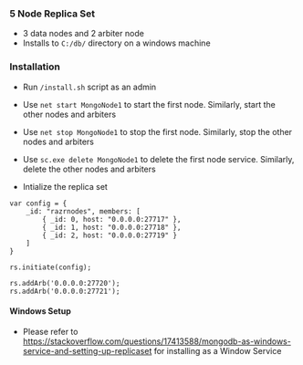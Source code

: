 ### 5 Node Replica Set

* 3 data nodes and 2 arbiter node
* Installs to `C:/db/` directory on a windows machine

### Installation

* Run `/install.sh` script as an admin

* Use `net start MongoNode1` to start the first node. Similarly, start the other nodes and arbiters

* Use `net stop MongoNode1` to stop the first node. Similarly, stop the other nodes and arbiters

* Use `sc.exe delete MongoNode1` to delete the first node service.  Similarly, delete the other nodes and arbiters

* Intialize the replica set
```
var config = {
    _id: "razrnodes", members: [
        { _id: 0, host: "0.0.0.0:27717" },
        { _id: 1, host: "0.0.0.0:27718" },
        { _id: 2, host: "0.0.0.0:27719" }
    ]
}

rs.initiate(config);

rs.addArb('0.0.0.0:27720');
rs.addArb('0.0.0.0:27721');
```

#### Windows Setup 
 * Please refer to https://stackoverflow.com/questions/17413588/mongodb-as-windows-service-and-setting-up-replicaset for installing as a Window Service
